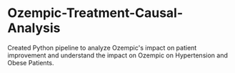 # Ozempic-Treatment-Causal-Analysis
Created Python pipeline to analyze Ozempic's impact on patient improvement and understand the impact on Ozempic on Hypertension and Obese Patients. 

